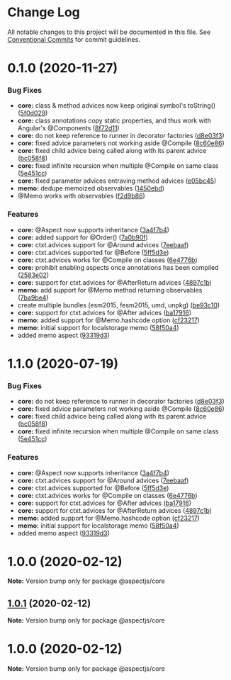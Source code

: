 # Change Log

All notable changes to this project will be documented in this file.
See [Conventional Commits](https://conventionalcommits.org) for commit guidelines.

# 0.1.0 (2020-11-27)


### Bug Fixes

* **core:** class & method advices now keep original symbol's toString() ([5f0d029](https://github.com/NicolasThierion/aspectjs/commit/5f0d029c82e9f21c8578e2e8bf718bd4b1654586))
* **core:** class annotations copy static properties, and thus work with Angular's \@Components ([8f72d11](https://github.com/NicolasThierion/aspectjs/commit/8f72d114d58913c571be4e3c592eba6b5a9ebe38))
* **core:** do not keep reference to runner in decorator factories ([d8e03f3](https://github.com/NicolasThierion/aspectjs/commit/d8e03f38f99785ad8044b05e35cbdff6387df5b5))
* **core:** fixed advice parameters not working aside @Compile ([8c60e86](https://github.com/NicolasThierion/aspectjs/commit/8c60e862e92422c61424682dad7b0b51d5b08e9a))
* **core:** fixed child advice being called along with its parent advice ([bc058f8](https://github.com/NicolasThierion/aspectjs/commit/bc058f8f29716932ce8ef239219d075151a38111))
* **core:** fixed infinite recursion when multiple @Compile on same class ([5e451cc](https://github.com/NicolasThierion/aspectjs/commit/5e451cc2af340a94a5d3e1358bd1bf9e71db85e5))
* **core:** fixed parameter advices entraving method advices ([e05bc45](https://github.com/NicolasThierion/aspectjs/commit/e05bc45a61d960b05e6a05059b9018184236b509))
* **memo:** dedupe memoized observables ([1450ebd](https://github.com/NicolasThierion/aspectjs/commit/1450ebd3f3c8873e02955cca70fb516f0a142863))
* @Memo works with observables ([f2d9b86](https://github.com/NicolasThierion/aspectjs/commit/f2d9b86e22b64442909e8e308ef1d1754126377e))


### Features

* **core:** @Aspect now supports inheritance ([3a4f7b4](https://github.com/NicolasThierion/aspectjs/commit/3a4f7b41790aee291f361c929506fbb22e3b9d1f))
* **core:** added support for @Order() ([7a0b90f](https://github.com/NicolasThierion/aspectjs/commit/7a0b90f4b3074690923e43ad7b61cb26dd0a1df4))
* **core:** ctxt.advices support for @Around advices ([7eebaaf](https://github.com/NicolasThierion/aspectjs/commit/7eebaaf356d6ee323e7fb81be60c6a9538f482a0))
* **core:** ctxt.advices supported for @Before ([5ff5d3e](https://github.com/NicolasThierion/aspectjs/commit/5ff5d3e1caec08fe6d2ffbc9dc12db7b5b1d8bb0))
* **core:** ctxt.advices works for @Compile on classes ([6e4776b](https://github.com/NicolasThierion/aspectjs/commit/6e4776b20b60b9f8cc5163e38bc639262f892c8a))
* **core:** prohibit enabling aspects once annotations has been compiled ([2583e02](https://github.com/NicolasThierion/aspectjs/commit/2583e02fe31e8aca38d7a97a01c559aeb85d6c38))
* **core:** support for ctxt.advices for @AfterReturn advices ([4897c1b](https://github.com/NicolasThierion/aspectjs/commit/4897c1b32da79265b2efbdd5de73e2c5f7009bb8))
* **memo:** add support for @Memo method returning observables ([7ba9be4](https://github.com/NicolasThierion/aspectjs/commit/7ba9be4384c181d8407f9bdb3fb93fd2c85c7f3f))
* create multiple bundles (esm2015, fesm2015, umd, unpkg) ([be93c10](https://github.com/NicolasThierion/aspectjs/commit/be93c10db96f4062d7e774e6caeebe33dac6044c))
* **core:** support for ctxt.advices for @After advices ([ba17916](https://github.com/NicolasThierion/aspectjs/commit/ba179160d63ca13199eba8a63c6eb1640b7cb2d8))
* **memo:** added support for @Memo.hashcode option ([cf23217](https://github.com/NicolasThierion/aspectjs/commit/cf232178b7662d528b2f474373ba5ccc1e84b65b))
* **memo:** initial support for localstorage memo ([58f50a4](https://github.com/NicolasThierion/aspectjs/commit/58f50a4b5234528c3d15bf1834d8b664a7ee75f0))
* added memo aspect ([93319d3](https://github.com/NicolasThierion/aspectjs/commit/93319d364adfcd6e676ee5cb129c001731f83dd5))





# 1.1.0 (2020-07-19)


### Bug Fixes

* **core:** do not keep reference to runner in decorator factories ([d8e03f3](https://github.com/NicolasThierion/aspectjs/commit/d8e03f38f99785ad8044b05e35cbdff6387df5b5))
* **core:** fixed advice parameters not working aside @Compile ([8c60e86](https://github.com/NicolasThierion/aspectjs/commit/8c60e862e92422c61424682dad7b0b51d5b08e9a))
* **core:** fixed child advice being called along with its parent advice ([bc058f8](https://github.com/NicolasThierion/aspectjs/commit/bc058f8f29716932ce8ef239219d075151a38111))
* **core:** fixed infinite recursion when multiple @Compile on same class ([5e451cc](https://github.com/NicolasThierion/aspectjs/commit/5e451cc2af340a94a5d3e1358bd1bf9e71db85e5))


### Features

* **core:** @Aspect now supports inheritance ([3a4f7b4](https://github.com/NicolasThierion/aspectjs/commit/3a4f7b41790aee291f361c929506fbb22e3b9d1f))
* **core:** ctxt.advices support for @Around advices ([7eebaaf](https://github.com/NicolasThierion/aspectjs/commit/7eebaaf356d6ee323e7fb81be60c6a9538f482a0))
* **core:** ctxt.advices supported for @Before ([5ff5d3e](https://github.com/NicolasThierion/aspectjs/commit/5ff5d3e1caec08fe6d2ffbc9dc12db7b5b1d8bb0))
* **core:** ctxt.advices works for @Compile on classes ([6e4776b](https://github.com/NicolasThierion/aspectjs/commit/6e4776b20b60b9f8cc5163e38bc639262f892c8a))
* **core:** support for ctxt.advices for @After advices ([ba17916](https://github.com/NicolasThierion/aspectjs/commit/ba179160d63ca13199eba8a63c6eb1640b7cb2d8))
* **core:** support for ctxt.advices for @AfterReturn advices ([4897c1b](https://github.com/NicolasThierion/aspectjs/commit/4897c1b32da79265b2efbdd5de73e2c5f7009bb8))
* **memo:** added support for @Memo.hashcode option ([cf23217](https://github.com/NicolasThierion/aspectjs/commit/cf232178b7662d528b2f474373ba5ccc1e84b65b))
* **memo:** initial support for localstorage memo ([58f50a4](https://github.com/NicolasThierion/aspectjs/commit/58f50a4b5234528c3d15bf1834d8b664a7ee75f0))
* added memo aspect ([93319d3](https://github.com/NicolasThierion/aspectjs/commit/93319d364adfcd6e676ee5cb129c001731f83dd5))





# 1.0.0 (2020-02-12)

**Note:** Version bump only for package @aspectjs/core





## [1.0.1](https://github.com/NicolasThierion/aspectjs/compare/v1.0.0...v1.0.1) (2020-02-12)

**Note:** Version bump only for package @aspectjs/core





# 1.0.0 (2020-02-12)

**Note:** Version bump only for package @aspectjs/core
